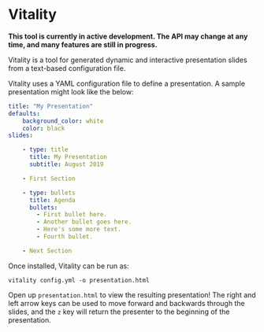 # Vitality

**This tool is currently in active development. The API may change at any time, and many features are still in progress.**

Vitality is a tool for generated dynamic and interactive presentation slides from a text-based configuration file.

Vitality uses a YAML configuration file to define a presentation. A sample presentation might look like the below:

```yaml
title: "My Presentation"
defaults:
    background_color: white
    color: black
slides:

    - type: title
      title: My Presentation
      subtitle: August 2019

    - First Section

    - type: bullets
      title: Agenda
      bullets:
        - First bullet here.
        - Another bullet goes here.
        - Here's some more text.
        - Fourth bullet.

    - Next Section
```

Once installed, Vitality can be run as:

```
vitality config.yml -o presentation.html
```

Open up `presentation.html` to view the resulting presentation! The right and left arrow keys can be used to move forward and backwards through the slides, and the `z` key will return the presenter to the beginning of the presentation.

